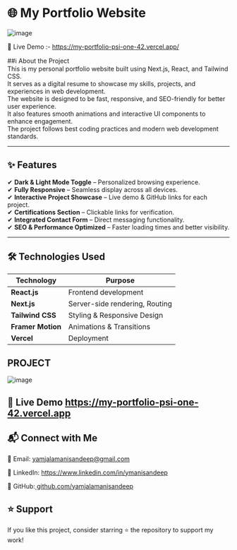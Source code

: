 # 🌐 My Portfolio Website  
 
 ![image](https://github.com/user-attachments/assets/70cccbba-d436-42d2-bd10-94a90dd1259f)















🔗 Live Demo :- https://my-portfolio-psi-one-42.vercel.app/

 ##ℹ️ About the Project  
 This is my personal portfolio website built using Next.js, React, and Tailwind CSS.  
It serves as a digital resume to showcase my skills, projects, and experiences in web development.  
The website is designed to be fast, responsive, and SEO-friendly for better user experience.  
It also features smooth animations and interactive UI components to enhance engagement.  
The project follows best coding practices and modern web development standards.  

---

## ✨ Features    
✔ **Dark & Light Mode Toggle** – Personalized browsing experience.  
✔ **Fully Responsive** – Seamless display across all devices.  
✔ **Interactive Project Showcase** – Live demo & GitHub links for each project.  
✔ **Certifications Section** – Clickable links for verification.  
✔ **Integrated Contact Form** – Direct messaging functionality.  
✔ **SEO & Performance Optimized** – Faster loading times and better visibility.  

---

## 🛠️ Technologies Used  
| **Technology** | **Purpose** |
|--------------|------------|
| **React.js** | Frontend development |
| **Next.js** | Server-side rendering, Routing |
| **Tailwind CSS** | Styling & Responsive Design |
| **Framer Motion** | Animations & Transitions |
| **Vercel** | Deployment |





## PROJECT
![image](https://github.com/user-attachments/assets/cc76f5ff-d923-4232-84d0-3097e3bf53fe)


## 🔗 Live Demo https://my-portfolio-psi-one-42.vercel.app













## 📬 Connect with Me
📩 Email: yamjalamanisandeep@gmail.com

🔗 LinkedIn: https://www.linkedin.com/in/ymanisandeep

🐙 GitHub:[ github.com/yamjalamanisandeep](https://github.com/yamjalamanisandeep)

## ⭐ Support
If you like this project, consider starring ⭐ the repository to support my work!


 
